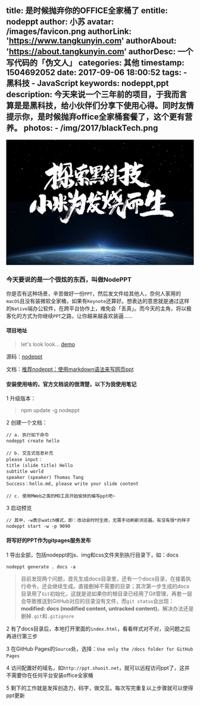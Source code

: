 title: 是时候抛弃你的OFFICE全家桶了
entitle: nodeppt
author: 小苏
avatar: /images/favicon.png
authorLink: 'https://www.tangkunyin.com'
authorAbout: 'https://about.tangkunyin.com'
authorDesc: 一个写代码的「伪文人」
categories: 其他
timestamp: 1504692052
date: 2017-09-06 18:00:52
tags:
	- 黑科技
	- JavaScript
keywords: nodeppt,ppt
description: 今天来说一个三年前的项目，于我而言算是是黑科技，给小伙伴们分享下使用心得。同时友情提示你，是时候抛弃office全家桶套餐了，这个更有营养。
photos:
	- /img/2017/blackTech.png
---

![blackTech](/img/2017/blackTech.png)

### 今天要说的是一个很炫的东西，叫做**NodePPT**

你是否有这种场景，辛苦做好一份`PPT`，然后发文件给其他人，奈何人家用的`macOS`且没有装微软全家桶，如果有`Keynote`还算好。想表达的意思就是通过这样的`Native`端办公软件，在跨平台协作上，难免会「丢真」。而今天的主角，将以极客化的方式为你继续`PPT`之路，让你越来越喜欢装逼......

#### 项目地址

> let's look look...  [demo](http://js8.in/nodeppt/)

源码：[nodeppt](https://github.com/ksky521/nodeppt)

文档：[推荐nodeppt：使用markdown语法来写网页ppt](http://js8.in/2013/11/16/%E6%8E%A8%E8%8D%90nodeppt%EF%BC%9A%E4%BD%BF%E7%94%A8markdown%E8%AF%AD%E6%B3%95%E6%9D%A5%E5%86%99%E7%BD%91%E9%A1%B5ppt/)

#### 安装使用啥的，官方文档说的很清楚，以下为我使用笔记

1 升级版本：

> npm update -g nodeppt

2 创建一个文档：

```
// a. 执行如下命令
nodeppt create hello

// b. 交互式信息补充
please input：
title (slide title) Hello
subtitle world
speaker (speaker) Thomas Tang
Success：hello.md, please write your slide content

// c. 使用MWeb之类的MD工具开始愉快的编写ppt吧~
```

3 启动预览

```shell
// 其中，-w表示watch模式，即：改动会时时生效，无需手动刷新浏览器。有没有很*的样子
nodeppt start -w -p 9090
```

#### 将写好的PPT作为gitpages服务发布

1 导出全部，包括nodeppt的js、img和css文件夹到执行目录下，如：docs

```
nodeppt generate . docs -a
```

> 目前发现两个问题，首先生成docs目录里，还有一个docs目录，在接着执行命令，还会继续生成。直接删掉不需要的目录；其次第一步生成的docs目录用了`Git`初始化，这就是说如果你的根目录已经用了Git管理，再套一层会导致推送到GitHub对应的目录没有文件，而`git status`会出现：**modified:   docs (modified content, untracked content)**。解决办法还是删掉`.git`和`.gitignore`


2 有了docs目录后，本地打开里面的`index.html`，看看样式对不对，没问题之后再进行第三步

3 在GitHub Pages的`Source`处，选择：`Use only the /docs folder for GitHub Pages`

4 访问配置好的域名，如`http://ppt.shuoit.net`，就可以远程访问ppt了，这并不需要你在任何平台安装office全家桶

5 剩下的工作就是发挥创造力，码字，做交互。每次写完重复以上步骤就可以使得ppt更新





